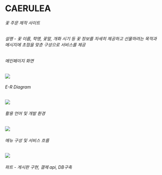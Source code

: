 <h1>CAERULEA</h1>
<h6>꽃 주문 제작 사이트</h6>
<h6>설명 - 꽃 이름, 학명, 꽃말, 개화 시기 등 꽃 정보를 자세히 제공하고 선물하려는 목적과 메시지에 초점을 맞춘 구성으로 서비스를 제공 </h6>
<div> 
<h6>메인페이지 화면</h6>
<img src="https://user-images.githubusercontent.com/65394765/205198232-adf2e9b2-d138-462f-8d11-2772cde0ac61.png"/>
<h6>E-R Diagram</h6>
<img src="https://user-images.githubusercontent.com/65394765/205198427-58ff8a55-a765-4871-873a-96ca963ade64.png"/>
</div>
<h6>활용 언어 및 개발 환경 </h6>
<img src="https://user-images.githubusercontent.com/65394765/205198941-8f5609a1-becd-44c4-8e71-333618051d94.png"/>
<h6>메뉴 구성 및 서비스 흐름 </h6>
<img src="https://user-images.githubusercontent.com/65394765/205199670-1a102258-b5d7-4428-88a0-e2571db95503.png"/>
<h6>파트 - 게시판 구현, 결제 api, DB구축</h6>
